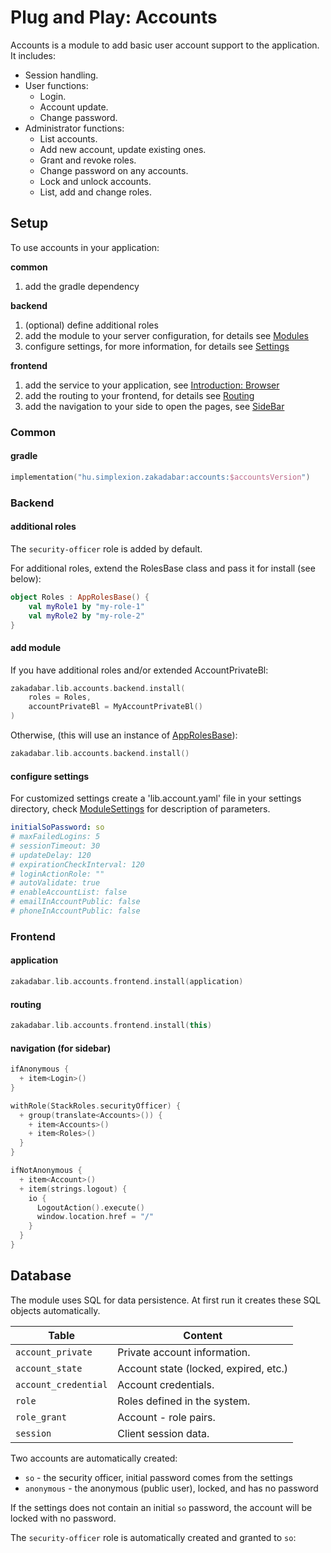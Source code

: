 # Plug and Play: Accounts

Accounts is a module to add basic user account support to the application. It includes:

* Session handling.
* User functions:
    * Login.
    * Account update.
    * Change password.
* Administrator functions:
    * List accounts.
    * Add new account, update existing ones.
    * Grant and revoke roles.
    * Change password on any accounts.
    * Lock and unlock accounts.
    * List, add and change roles.
    
## Setup

To use accounts in your application:

**common**

1. add the gradle dependency

**backend**

1. (optional) define additional roles
1. add the module to your server configuration, for details see [Modules](../../backend/Modules.md)
1. configure settings, for more information, for details see [Settings](../../backend/Settings.md)

**frontend**

1. add the service to your application, see [Introduction: Browser](../../browser/Introduction.md)  
1. add the routing to your frontend, for details see [Routing](../../browser/structure/Routing.md)
1. add the navigation to your side to open the pages, see [SideBar](../../browser/builtin/SideBar.md)

### Common

#### gradle

```kotlin
implementation("hu.simplexion.zakadabar:accounts:$accountsVersion")
```

### Backend

#### additional roles

The `security-officer` role is added by default.

For additional roles, extend the RolesBase class and pass it for install (see below):

```kotlin
object Roles : AppRolesBase() {
    val myRole1 by "my-role-1"
    val myRole2 by "my-role-2"
}
```

#### add module

If you have additional roles and/or extended AccountPrivateBl:

```kotlin
zakadabar.lib.accounts.backend.install(
    roles = Roles,
    accountPrivateBl = MyAccountPrivateBl()
)
```

Otherwise, (this will use an instance of [AppRolesBase](/core/core/src/commonMain/kotlin/zakadabar/stack/authorize/roles.kt)):

```kotlin
zakadabar.lib.accounts.backend.install()
```

#### configure settings

For customized settings create a 'lib.account.yaml' file in your settings directory, 
check [ModuleSettings](/lib/accounts/src/commonMain/kotlin/zakadabar/lib/accounts/data/ModuleSettings.kt)
for description of parameters.

```yaml
initialSoPassword: so
# maxFailedLogins: 5
# sessionTimeout: 30
# updateDelay: 120
# expirationCheckInterval: 120
# loginActionRole: ""
# autoValidate: true
# enableAccountList: false
# emailInAccountPublic: false
# phoneInAccountPublic: false
```

### Frontend

#### application

```kotlin
zakadabar.lib.accounts.frontend.install(application)
```

#### routing

```kotlin
zakadabar.lib.accounts.frontend.install(this)
```

#### navigation (for sidebar)

```kotlin
ifAnonymous {
  + item<Login>()
}

withRole(StackRoles.securityOfficer) {
  + group(translate<Accounts>()) {
    + item<Accounts>()
    + item<Roles>()
  }
}

ifNotAnonymous {
  + item<Account>()
  + item(strings.logout) {
    io {
      LogoutAction().execute()
      window.location.href = "/"
    }
  }
}
```

## Database

The module uses SQL for data persistence. At first run it creates these SQL
objects automatically.

| Table | Content |
| --- | --- |
| `account_private` | Private account information. |
| `account_state` | Account state (locked, expired, etc.) |
| `account_credential` | Account credentials. |
| `role` | Roles defined in the system. |
| `role_grant` | Account - role pairs. |
| `session` | Client session data. |

Two accounts are automatically created:

- `so` - the security officer, initial password comes from the settings
- `anonymous` - the anonymous (public user), locked, and has no password

If the settings does not contain an initial `so` password, the account
will be locked with no password.

The `security-officer` role is automatically created and granted to `so`:
